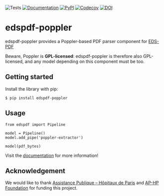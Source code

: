 ![Tests](https://img.shields.io/github/actions/workflow/status/aphp/edspdf-poppler/tests.yml?branch=main&label=tests&style=flat-square)
[![Documentation](https://img.shields.io/github/actions/workflow/status/aphp/edspdf-poppler/documentation.yml?branch=main&label=docs&style=flat-square)](https://aphp.github.io/edspdf-poppler/latest/)
[![PyPI](https://img.shields.io/pypi/v/edspdf-poppler?color=blue&style=flat-square)](https://pypi.org/project/edspdf-poppler/)
[![Codecov](https://img.shields.io/codecov/c/github/aphp/edspdf-poppler?logo=codecov&style=flat-square)](https://codecov.io/gh/aphp/edspdf-poppler)
[![DOI](https://zenodo.org/badge/517726737.svg)](https://zenodo.org/badge/latestdoi/517726737)

# edspdf-poppler

edspdf-poppler provides a Poppler-based PDF parser component for [EDS-PDF](https://github.com/aphp/edspdf)

Beware, Poppler is **GPL-licensed**: edspdf-poppler is therefore also GPL-licensed, and any model depending on this component must be too.

## Getting started

Install the library with pip:

<div class="termy">

```console
$ pip install edspdf-poppler
```

</div>

## Usage

```
from edspdf import Pipeline

model = Pipeline()
model.add_pipe('poppler-extractor')

model(pdf_bytes)
```

Visit the [documentation](https://aphp.github.io/edspdf-poppler/) for more information!

## Acknowledgement

We would like to thank [Assistance Publique – Hôpitaux de Paris](https://www.aphp.fr/)
and [AP-HP Foundation](https://fondationrechercheaphp.fr/) for funding this project.
